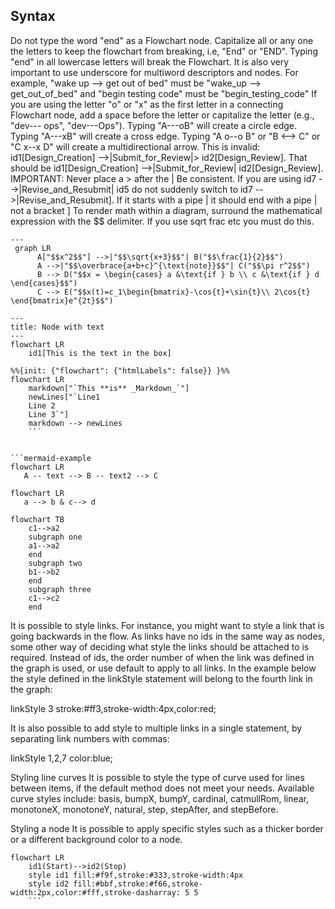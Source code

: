 ## Syntax

Do not type the word "end" as a Flowchart node. Capitalize all or any one the letters to keep the flowchart from breaking, i.e, "End" or "END". Typing "end" in all lowercase letters will break the Flowchart.  It is also very important to use underscore for multiword descriptors and nodes.  For example, "wake up --> get out of bed" must be "wake_up --> get_out_of_bed" and "begin testing code" must be "begin_testing_code"
If you are using the letter "o" or "x" as the first letter in a connecting Flowchart node, add a space before the letter or capitalize the letter (e.g., "dev--- ops", "dev---Ops").
Typing "A---oB" will create a circle edge.
Typing "A---xB" will create a cross edge.
Typing "A o--o B" or "B <--> C" or "C x--x D" will create a multidirectional arrow.
This is invalid: id1[Design_Creation] -->|Submit_for_Review|> id2[Design_Review].  That should be id1[Design_Creation] -->|Submit_for_Review| id2[Design_Review]. 
IMPORTANT: Never place a > after the |
Be consistent.  If you are using id7 -->|Revise_and_Resubmit| id5 do not suddenly switch to id7 -->|Revise_and_Resubmit].  If it starts with a pipe | it should end with a pipe | not a bracket ]
To render math within a diagram, surround the mathematical expression with the $$ delimiter. If you use sqrt frac etc you must do this.

```mermaid-example
---
 graph LR
      A["$$x^2$$"] -->|"$$\sqrt{x+3}$$"| B("$$\frac{1}{2}$$")
      A -->|"$$\overbrace{a+b+c}^{\text{note}}$$"| C("$$\pi r^2$$")
      B --> D("$$x = \begin{cases} a &\text{if } b \\ c &\text{if } d \end{cases}$$")
      C --> E("$$x(t)=c_1\begin{bmatrix}-\cos{t}+\sin{t}\\ 2\cos{t} \end{bmatrix}e^{2t}$$")
```
```mermaid-example
---
title: Node with text
---
flowchart LR
    id1[This is the text in the box]
```
```mermaid-example
%%{init: {"flowchart": {"htmlLabels": false}} }%%
flowchart LR
    markdown["`This **is** _Markdown_`"]
    newLines["`Line1
    Line 2
    Line 3`"]
    markdown --> newLines
    ```


```mermaid-example
flowchart LR
   A -- text --> B -- text2 --> C
```


```mermaid-example
flowchart LR
   a --> b & c--> d
```

```mermaid-example
flowchart TB
    c1-->a2
    subgraph one
    a1-->a2
    end
    subgraph two
    b1-->b2
    end
    subgraph three
    c1-->c2
    end
```
It is possible to style links. For instance, you might want to style a link that is going backwards in the flow. As links have no ids in the same way as nodes, some other way of deciding what style the links should be attached to is required. Instead of ids, the order number of when the link was defined in the graph is used, or use default to apply to all links. In the example below the style defined in the linkStyle statement will belong to the fourth link in the graph:

linkStyle 3 stroke:#ff3,stroke-width:4px,color:red;

It is also possible to add style to multiple links in a single statement, by separating link numbers with commas:

linkStyle 1,2,7 color:blue;

Styling line curves
It is possible to style the type of curve used for lines between items, if the default method does not meet your needs. 
Available curve styles include: basis, bumpX, bumpY, cardinal, catmullRom, linear, monotoneX, monotoneY, natural, step, stepAfter, and stepBefore.


Styling a node
It is possible to apply specific styles such as a thicker border or a different background color to a node.

```mermaid-example
flowchart LR
    id1(Start)-->id2(Stop)
    style id1 fill:#f9f,stroke:#333,stroke-width:4px
    style id2 fill:#bbf,stroke:#f66,stroke-width:2px,color:#fff,stroke-dasharray: 5 5
    ```

